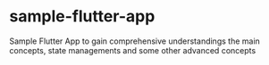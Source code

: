 # sample-flutter-app
Sample Flutter App to gain comprehensive understandings the main concepts, state managements and some other advanced concepts

